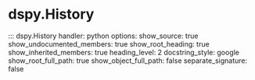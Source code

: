 # dspy.History

::: dspy.History
    handler: python
    options:
        show_source: true
        show_undocumented_members: true
        show_root_heading: true
        show_inherited_members: true
        heading_level: 2
        docstring_style: google
        show_root_full_path: true
        show_object_full_path: false
        separate_signature: false
